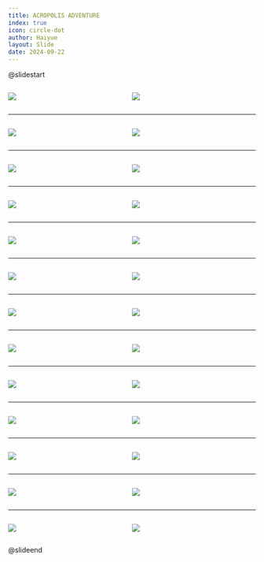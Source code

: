 ```yaml
---
title: ACROPOLIS ADVENTURE
index: true
icon: circle-dot
author: Haiyue
layout: Slide
date: 2024-09-22
---
```

 
@slidestart

<div style="display:flex">
<div style="flex:1">

![](https://raw.githubusercontent.com/yclord/reading/refs/heads/master/english/Level-Z/ACROPOLIS%20ADVENTURE/001.webp)
</div>
<div style="flex:1">

![](https://raw.githubusercontent.com/yclord/reading/refs/heads/master/english/Level-Z/ACROPOLIS%20ADVENTURE/002.webp)
</div>
</div>

---

<div style="display:flex">
<div style="flex:1">

![](https://raw.githubusercontent.com/yclord/reading/refs/heads/master/english/Level-Z/ACROPOLIS%20ADVENTURE/003.webp)
</div>
<div style="flex:1">

![](https://raw.githubusercontent.com/yclord/reading/refs/heads/master/english/Level-Z/ACROPOLIS%20ADVENTURE/004.webp)
</div>
</div>

---

<div style="display:flex">
<div style="flex:1">

![](https://raw.githubusercontent.com/yclord/reading/refs/heads/master/english/Level-Z/ACROPOLIS%20ADVENTURE/005.webp)
</div>
<div style="flex:1">

![](https://raw.githubusercontent.com/yclord/reading/refs/heads/master/english/Level-Z/ACROPOLIS%20ADVENTURE/006.webp)
</div>
</div>

---

<div style="display:flex">
<div style="flex:1">

![](https://raw.githubusercontent.com/yclord/reading/refs/heads/master/english/Level-Z/ACROPOLIS%20ADVENTURE/007.webp)
</div>
<div style="flex:1">

![](https://raw.githubusercontent.com/yclord/reading/refs/heads/master/english/Level-Z/ACROPOLIS%20ADVENTURE/008.webp)
</div>
</div>

---

<div style="display:flex">
<div style="flex:1">

![](https://raw.githubusercontent.com/yclord/reading/refs/heads/master/english/Level-Z/ACROPOLIS%20ADVENTURE/009.webp)
</div>
<div style="flex:1">

![](https://raw.githubusercontent.com/yclord/reading/refs/heads/master/english/Level-Z/ACROPOLIS%20ADVENTURE/010.webp)
</div>
</div>

---

<div style="display:flex">
<div style="flex:1">

![](https://raw.githubusercontent.com/yclord/reading/refs/heads/master/english/Level-Z/ACROPOLIS%20ADVENTURE/011.webp)
</div>
<div style="flex:1">

![](https://raw.githubusercontent.com/yclord/reading/refs/heads/master/english/Level-Z/ACROPOLIS%20ADVENTURE/012.webp)
</div>
</div>

---

<div style="display:flex">
<div style="flex:1">

![](https://raw.githubusercontent.com/yclord/reading/refs/heads/master/english/Level-Z/ACROPOLIS%20ADVENTURE/013.webp)
</div>
<div style="flex:1">

![](https://raw.githubusercontent.com/yclord/reading/refs/heads/master/english/Level-Z/ACROPOLIS%20ADVENTURE/014.webp)
</div>
</div>

---

<div style="display:flex">
<div style="flex:1">

![](https://raw.githubusercontent.com/yclord/reading/refs/heads/master/english/Level-Z/ACROPOLIS%20ADVENTURE/015.webp)
</div>
<div style="flex:1">

![](https://raw.githubusercontent.com/yclord/reading/refs/heads/master/english/Level-Z/ACROPOLIS%20ADVENTURE/016.webp)
</div>
</div>

---

<div style="display:flex">
<div style="flex:1">

![](https://raw.githubusercontent.com/yclord/reading/refs/heads/master/english/Level-Z/ACROPOLIS%20ADVENTURE/017.webp)
</div>
<div style="flex:1">

![](https://raw.githubusercontent.com/yclord/reading/refs/heads/master/english/Level-Z/ACROPOLIS%20ADVENTURE/018.webp)
</div>
</div>

---

<div style="display:flex">
<div style="flex:1">

![](https://raw.githubusercontent.com/yclord/reading/refs/heads/master/english/Level-Z/ACROPOLIS%20ADVENTURE/019.webp)
</div>
<div style="flex:1">

![](https://raw.githubusercontent.com/yclord/reading/refs/heads/master/english/Level-Z/ACROPOLIS%20ADVENTURE/020.webp)
</div>
</div>

---

<div style="display:flex">
<div style="flex:1">

![](https://raw.githubusercontent.com/yclord/reading/refs/heads/master/english/Level-Z/ACROPOLIS%20ADVENTURE/021.webp)
</div>
<div style="flex:1">

![](https://raw.githubusercontent.com/yclord/reading/refs/heads/master/english/Level-Z/ACROPOLIS%20ADVENTURE/022.webp)
</div>
</div>

---

<div style="display:flex">
<div style="flex:1">

![](https://raw.githubusercontent.com/yclord/reading/refs/heads/master/english/Level-Z/ACROPOLIS%20ADVENTURE/023.webp)
</div>
<div style="flex:1">

![](https://raw.githubusercontent.com/yclord/reading/refs/heads/master/english/Level-Z/ACROPOLIS%20ADVENTURE/024.webp)
</div>
</div>

---

<div style="display:flex">
<div style="flex:1">

![](https://raw.githubusercontent.com/yclord/reading/refs/heads/master/english/Level-Z/ACROPOLIS%20ADVENTURE/025.webp)
</div>
<div style="flex:1">

![](https://raw.githubusercontent.com/yclord/reading/refs/heads/master/english/Level-Z/ACROPOLIS%20ADVENTURE/026.webp)
</div>
</div>

@slideend